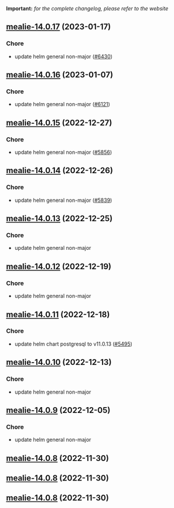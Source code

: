 **Important:**
*for the complete changelog, please refer to the website*




## [mealie-14.0.17](https://github.com/truecharts/charts/compare/mealie-14.0.16...mealie-14.0.17) (2023-01-17)

### Chore

- update helm general non-major ([#6430](https://github.com/truecharts/charts/issues/6430))
  
  


## [mealie-14.0.16](https://github.com/truecharts/charts/compare/mealie-14.0.15...mealie-14.0.16) (2023-01-07)

### Chore

- update helm general non-major ([#6121](https://github.com/truecharts/charts/issues/6121))
  
  


## [mealie-14.0.15](https://github.com/truecharts/charts/compare/mealie-14.0.14...mealie-14.0.15) (2022-12-27)

### Chore

- update helm general non-major ([#5856](https://github.com/truecharts/charts/issues/5856))
  
  


## [mealie-14.0.14](https://github.com/truecharts/charts/compare/mealie-14.0.13...mealie-14.0.14) (2022-12-26)

### Chore

- update helm general non-major ([#5839](https://github.com/truecharts/charts/issues/5839))
  
  


## [mealie-14.0.13](https://github.com/truecharts/charts/compare/mealie-14.0.12...mealie-14.0.13) (2022-12-25)

### Chore

- update helm general non-major
  
  


## [mealie-14.0.12](https://github.com/truecharts/charts/compare/mealie-14.0.11...mealie-14.0.12) (2022-12-19)

### Chore

- update helm general non-major
  
  


## [mealie-14.0.11](https://github.com/truecharts/charts/compare/mealie-14.0.10...mealie-14.0.11) (2022-12-18)

### Chore

- update helm chart postgresql to v11.0.13 ([#5495](https://github.com/truecharts/charts/issues/5495))
  
  


## [mealie-14.0.10](https://github.com/truecharts/charts/compare/mealie-14.0.9...mealie-14.0.10) (2022-12-13)

### Chore

- update helm general non-major
  
  


## [mealie-14.0.9](https://github.com/truecharts/charts/compare/mealie-14.0.8...mealie-14.0.9) (2022-12-05)

### Chore

- update helm general non-major
  
  


## [mealie-14.0.8](https://github.com/truecharts/charts/compare/mealie-14.0.6...mealie-14.0.8) (2022-11-30)




## [mealie-14.0.8](https://github.com/truecharts/charts/compare/mealie-14.0.6...mealie-14.0.8) (2022-11-30)




## [mealie-14.0.8](https://github.com/truecharts/charts/compare/mealie-14.0.6...mealie-14.0.8) (2022-11-30)

